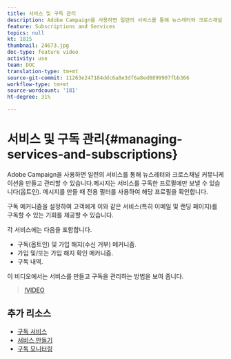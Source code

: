 ```yaml
---
title: 서비스 및 구독 관리
description: Adobe Campaign을 사용하면 일련의 서비스를 통해 뉴스레터와 크로스채널 커뮤니케이션을 만들고 관리할 수 있습니다. 이 비디오에서는 Adobe Campaign Standard(ACS)에서 서비스를 만들고 구독을 관리하는 방법을 보여 줍니다.
feature: Subscriptions and Services
topics: null
kt: 1815
thumbnail: 24673.jpg
doc-type: feature video
activity: use
team: DOC
translation-type: tm+mt
source-git-commit: 11263e247184ddc6a8e3df6a8ed0899907fbb366
workflow-type: tm+mt
source-wordcount: '181'
ht-degree: 31%

---
```



# 서비스 및 구독 관리{#managing-services-and-subscriptions}

Adobe Campaign을 사용하면 일련의 서비스를 통해 뉴스레터와 크로스채널 커뮤니케이션을 만들고 관리할 수 있습니다.메시지는 서비스를 구독한 프로필에만 보낼 수 있습니다(옵트인). 메시지를 만들 때 전용 필터를 사용하여 해당 프로필을 확인합니다.

구독 메커니즘을 설정하여 고객에게 이와 같은 서비스(특히 이메일 및 랜딩 페이지)를 구독할 수 있는 기회를 제공할 수 있습니다.

각 서비스에는 다음을 포함합니다.

* 구독(옵트인) 및 가입 해지(수신 거부) 메커니즘.
* 가입 및/또는 가입 해지 확인 메커니즘.
* 구독 내역.

이 비디오에서는 서비스를 만들고 구독을 관리하는 방법을 보여 줍니다.

>[!VIDEO](https://video.tv.adobe.com/v/24673?quality=12)

## 추가 리소스

* [구독 서비스](https://docs.adobe.com/content/help/en/campaign-standard/using/managing-processes-and-data/data-management-activities/subscription-services.html)
* [서비스 만들기](https://docs.adobe.com/content/help/en/campaign-standard/using/profiles-and-audiences/managing-subscriptions/creating-a-service.html)
* [구독 모니터링](https://docs.adobe.com/content/help/en/campaign-standard/using/profiles-and-audiences/managing-subscriptions/monitoring-subscriptions.html)
